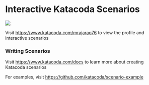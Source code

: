# Interactive Katacoda Scenarios

[![](http://shields.katacoda.com/katacoda/mrajarao76/count.svg)](https://www.katacoda.com/mrajarao76 "Get your profile on Katacoda.com")

Visit https://www.katacoda.com/mrajarao76 to view the profile and interactive scenarios

### Writing Scenarios
Visit https://www.katacoda.com/docs to learn more about creating Katacoda scenarios

For examples, visit https://github.com/katacoda/scenario-example
